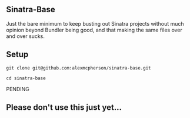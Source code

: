 Sinatra-Base
------------

Just the bare minimum to keep busting out Sinatra projects without much opinion beyond Bundler being good, and that making the same files over and over sucks.

## Setup
`git clone git@github.com:alexmcpherson/sinatra-base.git`

`cd sinatra-base`

PENDING

Please don't use this just yet...
---------------------------------